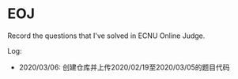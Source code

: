 # EOJ
Record the questions that I've solved in ECNU Online Judge.

Log:
* 2020/03/06: 创建仓库并上传2020/02/19至2020/03/05的题目代码
